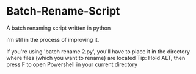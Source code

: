 # Batch-Rename-Script
A batch renaming script written in python

i'm stil in the process of improving it.

If you're using 'batch rename 2.py', you'll have to place it in the directory where files (which you want to rename) are located
Tip: Hold ALT, then press F to open Powershell in your current directory

